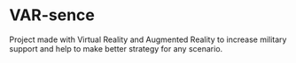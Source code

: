 # VAR-sence
Project made with Virtual Reality and Augmented Reality to increase military support and help to make better strategy for any scenario.

